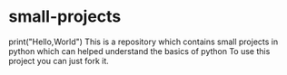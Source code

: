# small-projects
print("Hello,World")
This is a repository which contains small projects in python which can helped understand the basics of python
To use this project you can just fork it.

